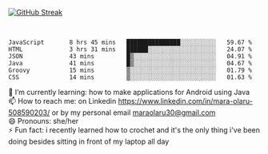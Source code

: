 

 <!--<img align="center" src="https://github-readme-stats.vercel.app/api?username=MaraxD&theme=github_dark&show_icons=true&count_private=true"/>-->
[![GitHub Streak](http://github-readme-streak-stats.herokuapp.com?user=MaraxD&theme=tokyonight_duo&align=center)](https://git.io/streak-stats)
 
 
 <br/>

<!--START_SECTION:waka-->

```text
JavaScript       8 hrs 45 mins   ███████████████░░░░░░░░░░   59.67 %
HTML             3 hrs 31 mins   ██████░░░░░░░░░░░░░░░░░░░   24.07 %
JSON             43 mins         █▒░░░░░░░░░░░░░░░░░░░░░░░   04.91 %
Java             41 mins         █▒░░░░░░░░░░░░░░░░░░░░░░░   04.67 %
Groovy           15 mins         ▒░░░░░░░░░░░░░░░░░░░░░░░░   01.79 %
CSS              14 mins         ▒░░░░░░░░░░░░░░░░░░░░░░░░   01.63 %
```

<!--END_SECTION:waka-->
<!--[![willianrod's wakatime stats](https://github-readme-stats.vercel.app/api/wakatime?username=MaraxD)](https://github.com/anuraghazra/github-readme-stats)-->

🌱 I’m currently learning: how to make applications for Android using Java<br/>
📫 How to reach me: on Linkedin https://www.linkedin.com/in/mara-olaru-508590203/ or by my personal email maraolaru30@gmail.com <br/>
😄 Pronouns: she/her <br/>
⚡ Fun fact: i recently learned how to crochet and it's the only thing i've been doing besides sitting in front of my laptop all day <br/>
 
